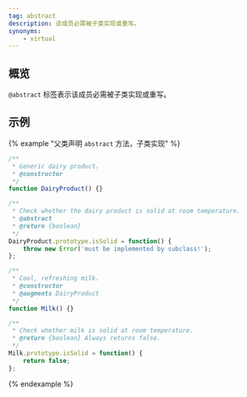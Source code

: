 ```yaml
---
tag: abstract
description: 该成员必需被子类实现或重写。
synonyms:
    - virtual
---
```


## 概览

`@abstract` 标签表示该成员必需被子类实现或重写。

## 示例

{% example "父类声明 `abstract` 方法，子类实现" %}

```js
/**
 * Generic dairy product.
 * @constructor
 */
function DairyProduct() {}

/**
 * Check whether the dairy product is solid at room temperature.
 * @abstract
 * @return {boolean}
 */
DairyProduct.prototype.isSolid = function() {
    throw new Error('must be implemented by subclass!');
};

/**
 * Cool, refreshing milk.
 * @constructor
 * @augments DairyProduct
 */
function Milk() {}

/**
 * Check whether milk is solid at room temperature.
 * @return {boolean} Always returns false.
 */
Milk.prototype.isSolid = function() {
    return false;
};
```
{% endexample %}

